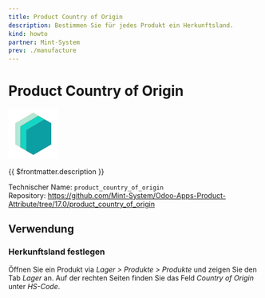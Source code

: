 ```yaml
---
title: Product Country of Origin
description: Bestimmen Sie für jedes Produkt ein Herkunftsland.
kind: howto
partner: Mint-System
prev: ./manufacture
---
```

# Product Country of Origin
![icon_oms_box](attachments/icons_odoo_mint_system.png)

{{ $frontmatter.description }}

Technischer Name: `product_country_of_origin`\
Repository: <https://github.com/Mint-System/Odoo-Apps-Product-Attribute/tree/17.0/product_country_of_origin>

## Verwendung

### Herkunftsland festlegen

Öffnen Sie ein Produkt via *Lager > Produkte > Produkte* und zeigen Sie den Tab *Lager* an. Auf der rechten Seiten finden Sie das Feld *Country of Origin* unter *HS-Code*.
